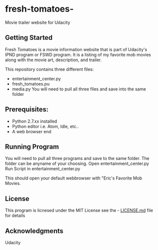 # fresh-tomatoes-
Movie trailer website for Udacity 

<h2>Getting Started</h2>

Fresh Tomatoes is a movie information website that is part of Udacity's IPND program or FSWD program. It is a listing of my favorite mob movies along with the movie art, description, and trailer. 

This repository contains three different files:
  - entertainment_center.py
  - fresh_tomatoes.pu
  - media.py 
You will need to pull all three files and save into the same folder

<h2>Prerequisites:</h2>

- Python 2.7.xx installed
- Python editor i.e. Atom, Idle, etc..
- A web browser
end

<h2>Running Program</h2>

You will need to pull all three programs and save to the same folder. The folder can be anyname of your choosing.
Open entertainment_center.py
Run Script in entertainment_center.py

This should open your default webbrowser with "Eric's Favorite Mob Movies. 

<h2>License</h2>

This program is licnesed under the MIT License see the - [LICENSE.md](fresh-tomatoes-/LICENSE) file for details 

<h2>Acknowledgments</h2>

Udacity 
